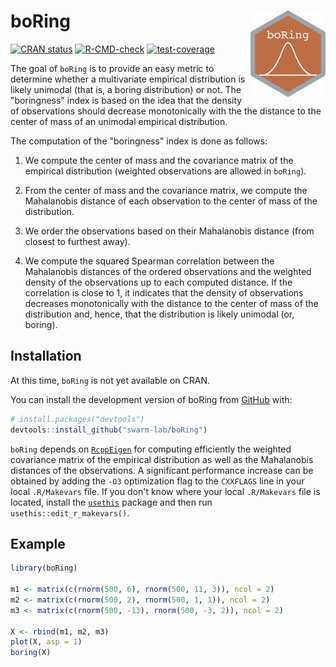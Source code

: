 
# boRing <a href="https://swarm-lab.github.io/boRing/"><img src="man/figures/logo.png" align="right" height="138" alt="boRing website" /></a>

<!-- badges: start -->
[![CRAN status](https://www.r-pkg.org/badges/version/boRing)](https://CRAN.R-project.org/package=boRing)
[![R-CMD-check](https://github.com/swarm-lab/boRing/actions/workflows/R-CMD-check.yaml/badge.svg)](https://github.com/swarm-lab/boRing/actions/workflows/R-CMD-check.yaml)
[![test-coverage](https://github.com/swarm-lab/boRing/actions/workflows/test-coverage.yaml/badge.svg)](https://github.com/swarm-lab/boRing/actions/workflows/test-coverage.yaml)
<!-- badges: end -->

The goal of `boRing` is to provide an easy metric to determine whether a 
multivariate empirical distribution is likely unimodal (that is, a boring 
distribution) or not. The "boringness" index is based on the idea that the 
density of observations should decrease monotonically with the the distance to 
the center of mass of an unimodal empirical distribution.

The computation of the "boringness" index is done as follows: 

1. We compute the center of mass and the covariance matrix of the empirical 
distribution (weighted observations are allowed in `boRing`).

2. From the center of mass and the covariance matrix, we compute the Mahalanobis
distance of each observation to the center of mass of the distribution.

3. We order the observations based on their Mahalanobis distance (from closest
to furthest away).

4. We compute the squared Spearman correlation between the Mahalanobis distances 
of the ordered observations and the weighted density of the observations up to 
each computed distance. If the correlation is close to 1, it indicates that the
density of observations decreases monotonically with the distance to the center
of mass of the distribution and, hence, that the distribution is likely unimodal
(or, boring). 

## Installation

At this time, `boRing` is not yet available on CRAN. 

You can install the development version of boRing from 
[GitHub](https://github.com/) with:

``` r
# install.packages("devtools")
devtools::install_github("swarm-lab/boRing")
```

`boRing` depends on [`RcppEigen`](https://github.com/RcppCore/RcppEigen) for 
computing efficiently the weighted covariance matrix of the empirical 
distribution as well as the Mahalanobis distances of the observations. 
A significant performance increase can be obtained by adding the `-O3` 
optimization flag to the `CXXFLAGS` line in your local `.R/Makevars` file. If 
you don't know where your local `.R/Makevars` file is located, install the 
[`usethis`](https://usethis.r-lib.org/) package and then run 
`usethis::edit_r_makevars()`.


## Example

``` r
library(boRing)

m1 <- matrix(c(rnorm(500, 6), rnorm(500, 11, 3)), ncol = 2)
m2 <- matrix(c(rnorm(500, 2), rnorm(500, 1, 1)), ncol = 2)
m3 <- matrix(c(rnorm(500, -13), rnorm(500, -3, 2)), ncol = 2)

X <- rbind(m1, m2, m3)
plot(X, asp = 1)
boring(X)
```
